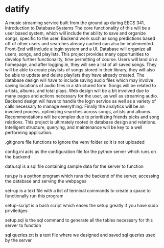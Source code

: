 # datify
A music streaming service built from the ground up during EECS 341, Introduction to Database Systems 
The core functionality of this will be a user based system, which will include the ability to save and organize songs, specific to the user. Backend work such as song predictions based off of other users and searches already cached can also be implemented. Front-End will include a login system and a UI. Database will organize all users, songs, and playlists. This project provides many opportunities to develop further functionality, time permitting of course. 
Users will land on a homepage, and after logging in, they will see a list of all saved songs. They will be able to create playlists of songs stored in their library, they will also be able to update and delete playlists they have already created. The database design will have to include saving audio files which may involve saving locations of audio files in a structured form. Songs will be related to artists, albums, and total plays. Web design will be a bit involved due to many pages and actions necessary for the user, as well as streaming audio. Backend design will have to handle the login service as well as a variety of calls necessary to manage everything. Finally the analytics will be an involved process, optimizing searches across songs, artists and albums. Recommendations will be complex due to prioritizing friends picks and song relations. 
This project is ultimately rooted in database design and relations. Intelligent structure, querying, and maintenance will be key to a well performing application. 


.gitignore file functions to ignore the venv folder so it is not uploaded

config.ini acts as the configuration file for the python server which runs on the backend 

data.sql is a sql file containing sample data for the server to function 

run.py is a python program which runs the backend of the server, accessing the database and serving the webpages 

set-up is a text file with a list of terminal commands to create a space to functionally run this program 

setup-script is a bash script which eases the setup greatly if you have sudo priviledges 

setup.sql is the sql command to generate all the tables necessary for this server to function 

sql queries.txt is a text file where we designed and saved sql queries used by the server 
